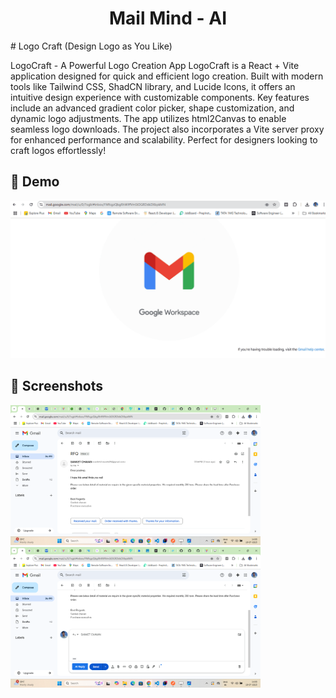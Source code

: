 <div align="center">

<h1>Mail Mind - AI</h1>
</div>
# Logo Craft (Design Logo as You Like)

LogoCraft - A Powerful Logo Creation App
LogoCraft is a React + Vite application designed for quick and efficient logo creation. Built with modern tools like Tailwind CSS, ShadCN library, and Lucide Icons, it offers an intuitive design experience with customizable components. Key features include an advanced gradient color picker, shape customization, and dynamic logo adjustments. The app utilizes html2Canvas to enable seamless logo downloads. The project also incorporates a Vite server proxy for enhanced performance and scalability. Perfect for designers looking to craft logos effortlessly!
## 🎥 Demo

![Animation](./Extension/MailMind-AI-EXT/assets/Animation.gif)

## 📸 Screenshots

<img src="./Extension/MailMind-AI-EXT/assets/Screenshot (9).png" width="400"/>
<img src="./Extension/MailMind-AI-EXT/assets/Screenshot (10).png" width="400"/>
